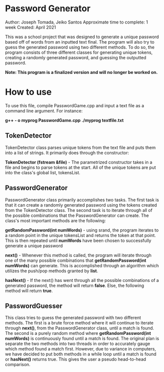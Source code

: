 # Password Generator

Author: Joseph Tomada, Jeiko Santos
Approximate time to complete: 1 week
Created: April 2021

This was a school project that was designed to generate a unique password based off of words from an inputted text final. The program will also try to guess the generated password using two different methods. To do so, the program consists of three different classes for generating unique tokens, creating a randomly generated password, and guessing the outputted password.

**Note: This program is a finalized version and will no longer be worked on.**

# How to use

To use this file, compile PasswordGame.cpp and input a text file as a command line argument. For instance:

**g++ - o myprog PasswordGame.cpp**
**./myprog textfile.txt**

## TokenDetector
TokenDetector class parses unique tokens from the text file and puts them into a list of strings. It primarily does through the constructor:

**TokenDetector (fstream &file)** - The parametrized constructor takes in a file and begins to parse tokens at the start. All of the unique tokens are put into the class's global list<string>, tokensList.

## PasswordGenerator
PasswordGenerator class primarily accomplishes two tasks. The first task is that it can create a randomly generated password using the tokens created from the TokenDetector class. The second task is to iterate through all of the possible combinations that the PasswordGenerator can create. The class's most important methods are the following:

**getRandomPassword(int numWords)** - using srand, the program iterates to a random point in the unique tokensList and returns the token at that point. This is then repeated until **numWords** have been chosen to successfully generate a unique password

**next()** - Whenever this method is called, the program will iterate through one of the many possible combinations that **getRandomPassword(int numWords)** can generate. This is accomplished through an algorithm which utilizes the push/pop methods granted by **list**. 

**hasNext()** - If the next() has went through all the possible combinations of a generated password, the method will return **false**. Else, the following method will return **true**.

## PasswordGuesser
This class tries to guess the generated password with two different methods. The first is a brute force method where it will continue to iterate through **next()**, from the PasswordGenerator class, until a match is found. The second is a purely random method where **getRandomPassword(int numWords)** is continuously found until a match is found. The original plan is separate the two methods into two threads in order to accurately gauge which method found a match first. However, due to variance in computers, we have decided to put both methods in a while loop until a match is found or **hasNext()** returns true. This gives the user a pseudo head-to-head comparison.
